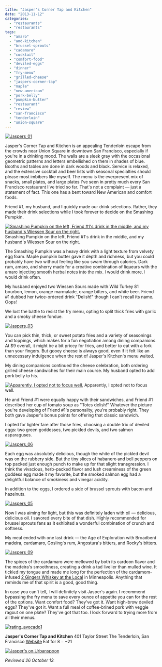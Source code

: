 ```yaml
---
title: "Jasper's Corner Tap and Kitchen"
date: "2013-11-12"
categories:
  - "restaurants"
  - "restaurants"
tags:
  - "amaro"
  - "and-kitchen"
  - "brussel-sprouts"
  - "cadamaro"
  - "cocktail"
  - "comfort-food"
  - "deviled-eggs"
  - "dinner"
  - "fry-menu"
  - "grilled-cheese"
  - "jaspers-corner-tap"
  - "maple"
  - "new-american"
  - "pork-belly"
  - "pumpkin-butter"
  - "restaurant"
  - "review"
  - "san-francisco"
  - "tenderloin"
  - "union-square"
---
```


[![Jaspers_01](http://s3.amazonaws.com/thegourmez-wpmedia/2013/11/Jaspers_01.jpg)](http://www.thegourmez.com/2013/11/jaspers-corner-tap-and-kitchen/jaspers_01/)

Jasper's Corner Tap and Kitchen is an appealing Tenderloin escape from the crowds near Union Square in downtown San Francisco, especially if you're in a drinking mood. The walls are a sleek gray with the occasional geometric patterns and letters embellished on them in shades of blue. Booths and tables are done in dark woods and black. Service is relaxed, and the extensive cocktail and beer lists with seasonal specialties should please most imbibers like myself. The menu is the everpresent mix of snacks, small plates, and large plates I've seen in pretty much every San Francisco restaurant I've tried so far. That's not a complaint — just a statement of fact. This one has a bent toward New American and comfort foods.

Friend #1, my husband, and I quickly made our drink selections. Rather, they made their drink selections while I took forever to decide on the Smashing Pumpkin.




<div class="caption">

[![Smashing Pumpkin on the left, Friend #1's drink in the middle, and my husband's Wiessen Sour on the right.](http://s3.amazonaws.com/thegourmez-wpmedia/2013/11/Jaspers_02.jpg)](http://www.thegourmez.com/2013/11/jaspers-corner-tap-and-kitchen/jaspers_02/) Smashing Pumpkin on the left, Friend #1's drink in the middle, and my husband's Wiessen Sour on the right.</div>


The Smashing Pumpkin was a heavy drink with a light texture from velvety egg foam. Maple pumpkin butter gave it depth and richness, but you could probably have two without feeling like you swam through calories. Dark rum, amaro, and sherry made for a creative combination of liqueurs with the amaro injecting smooth herbal notes into the mix. I would drink more. I would drink often.

My husband enjoyed two Wiessen Sours made with Wild Turkey 81 bourbon, lemon, orange marmalade, orange bitters, and white beer. Friend #1 dubbed her twice-ordered drink "Delish!" though I can't recall its name. Oops!

We lost the battle to resist the fry menu, opting to split thick fries with garlic and a smoky cheese fondue.

[![Jaspers_03](http://s3.amazonaws.com/thegourmez-wpmedia/2013/11/Jaspers_03.jpg)](http://www.thegourmez.com/2013/11/jaspers-corner-tap-and-kitchen/jaspers_03/)

You can pick thin, thick, or sweet potato fries and a variety of seasonings and toppings, which makes for a fun negotiation among dining companions. At $9 overall, it might be a bit pricey for fries, and better to eat with a fork than your fingers. But gooey cheese is always good, even if it felt like an unnecessary indulgence when the rest of Jasper's Kitchen's menu waited.

My dining companions continued the cheese celebration, both ordering grilled cheese sandwiches for their main course. My husband opted to add pork belly to his.




<div class="caption">

[![Apparently, I opted not to focus well.](http://s3.amazonaws.com/thegourmez-wpmedia/2013/11/Jaspers_04.jpg)](http://www.thegourmez.com/2013/11/jaspers-corner-tap-and-kitchen/jaspers_04/) Apparently, I opted not to focus well.</div>


He and Friend #1 were equally happy with their sandwiches, and Friend #1 described her cup of tomato soup as "Totes delish!" Whatever the picture you're developing of Friend #1's personality, you're probably right. They both gave Jasper's bonus points for offering that classic sandwich.

I opted for lighter fare after those fries, choosing a double trio of deviled eggs: two green goddesses, two pickled devils, and two salmon asparaguses.

[![Jaspers_06](http://s3.amazonaws.com/thegourmez-wpmedia/2013/11/Jaspers_06.jpg)](http://www.thegourmez.com/2013/11/jaspers-corner-tap-and-kitchen/jaspers_06/)

Each egg was absolutely delicious, though the white of the pickled devil was on the rubbery side. But the tiny slices of habanero and bell peppers on top packed just enough punch to make up for that slight transgression. I think the vivacious, herb-packed flavor and lush creaminess of the green goddess egg made it my favorite, but the smoked salmon egg had a delightful balance of smokiness and vinegar acidity.

In addition to the eggs, I ordered a side of brussel sprouts with bacon and hazelnuts.

[![Jaspers_05](http://s3.amazonaws.com/thegourmez-wpmedia/2013/11/Jaspers_05.jpg)](http://www.thegourmez.com/2013/11/jaspers-corner-tap-and-kitchen/jaspers_05/)

Now I was aiming for light, but this was definitely laden with oil — delicious, delicious oil. I savored every bite of that dish. Highly recommended for brussel sprouts fans as it exhibited a wonderful combination of crunch and softness.

My meal ended with one last drink — the Age of Exploration with Broadbent madeira, cardamaro, Gosling's rum, Angostura's bitters, and Rocky's bitters.

[![Jaspers_09](http://s3.amazonaws.com/thegourmez-wpmedia/2013/11/Jaspers_09.jpg)](http://www.thegourmez.com/2013/11/jaspers-corner-tap-and-kitchen/jaspers_09/)

The spices of the cardamaro were mellowed by both its cardoon flavor and the madeira's smoothness, creating a drink a tad livelier than mulled wine. It tickled my tongue and made me long for the perfection of the cardamom-infused [2 Gingers Whiskey at the Local](http://www.thegourmez.com/2011/06/minneapolis-evening-1-and-dayevening-2-photo-blog/) in Minneapolis. Anything that reminds me of that spirit is a good, good thing.

In case you can't tell, I will definitely visit Jasper's again. I recommend bypassing the fry menu to save every ounce of appetite you can for the rest of the options. Want comfort food? They've got it. Want high-brow deviled eggs? They've got it. Want a full meal of coffee-brined pork with veggie ragout on one plate? They've got that too. I look forward to trying more from all their menus.

[![rating_avocado1](http://s3.amazonaws.com/thegourmez-wpmedia/2009/02/rating_avocado1.gif)](http://www.thegourmez.com/2009/02/restaurant-review-nanas-durham/rating_avocado1/)

**Jasper's Corner Tap and Kitchen** 401 Taylor Street The Tenderloin, San Francisco [Website](http://www.jasperscornertap.com/) Eat for $8--$21

[![Jasper's on Urbanspoon](http://www.urbanspoon.com/b/link/1629571/minilink.gif)](http://www.urbanspoon.com/r/6/1629571/restaurant/Civic-Center/Jaspers-San-Francisco)

_Reviewed 26 October 13._
